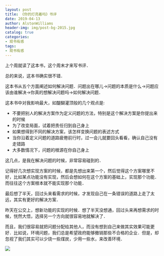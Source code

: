 ```yaml
---
layout: post
title: 《你的灯亮着吗》书评
date: 2019-04-13
author: AlstonWilliams
header-img: img/post-bg-2015.jpg
catalog: true
categories:
- 观书有感
tags:
- 观书有感
---
```


上个周就读了这本书，这个周末才来写书评．

总的来说，这本书确实很不错．

这本书从五个方面阐述如何解决问题．问题出在哪儿->问题的本质是什么->问题应该由谁解决->你真的想解决问题吗->如何解决问题．

这本书中对我影响最大，如醍醐灌顶般的几个观点是:
- 不要把别人的解决方案作为定义问题的方法，特别是这个解决方案是你提出来的时候
- 为了改变局面，试着把责任归到自己身上
- 如果想得到不同的解决方案，该怎样变换问题的表述方式
- 当你沿着定义问题的道路疲倦前行时，过一会儿就要回头看看，确认自己没有走错路
- 大多数情况下，问题的根源在你自己身上

这几点，是我在解决问题的时候，非常容易碰到的．

记得好几次想实现方案的时候，都是先想出来第一个，然后觉得这个方案哪里不好，比如某点功能没有实现，然后会想如何在这个方案的基础上，实现那个功能．而往往这个方案根本就不能实现那个功能．

最后想了半天，回过头来看需求的时候，才发现自己在一条错误的道路上走了太远，其实有更好的解决方案．

昨天在公交上，想新功能的实现的时候．想了半天没想通，回过头来再想需求的时候，恍然大悟，选择另一个方向就很容易地就解决了．

而且，我们很容易就把问题分配给其他人，而没有想到自己来做其实效果可能更好．比如说，环境问题，我们总是希望政府能够撤销那些不合格的企业．但是，却忽视了我们其实可以少烧一些煤炭，少用一些水，来改善环境．

![](https://alstonwilliams.github.io/img/你的灯亮着吗?.png)